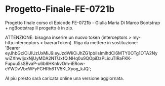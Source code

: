 # Progetto-Finale-FE-0721b
Progetto finale corso di Epicode FE-0721b - Giulia Maria Di Marco
Bootstrap + ngBootstrap
Il progetto è in zip.

ATTENZIONE: 
bisogna inserire un nuovo token (interceptors > my-http.interceptors > baerarToken).
Riga da mettere in sostituzione:     
'Bearer eyJhbGciOiJIUzUxMiJ9.eyJzdWIiOiJhZG1pbiIsImlhdCI6MTY0OTg1OTA2NywiZXhwIjoxNjUyMDA2NTUxfQ.NHq0u9QOpiDzPLicuTIRaFKK-Fupuu5sSBvaP-u6b6HKnkvOm-iERow-eYWDvVbcWFyFGHRh6TV5KLXyog_kJQ';

Al più presto sarà caricata online una versione aggiornata.
